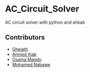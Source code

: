 # AC_Circuit_Solver
AC circuit solver with python and ahkab



## Contributors
- [Gheiath](https://github.com/GhiathAjam)
- [Ahmed Ihab](https://github.com/ahmedihabb2)
- [Osama Magdy](https://github.com/osamamagdy)
- [Mohamed Nabawe](https://github.com/El-Nebo)
